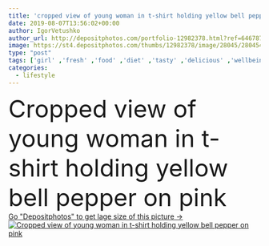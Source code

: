 ```yaml
---
title: 'cropped view of young woman in t-shirt holding yellow bell pepper on pink'
date: 2019-08-07T13:56:02+00:00
author: IgorVetushko
author_url: http://depositphotos.com/portfolio-12982378.html?ref=64678756
image: https://st4.depositphotos.com/thumbs/12982378/image/28045/280454994/api_thumb_450.jpg?forcejpeg=true
type: "post"
tags: ['girl' ,'fresh' ,'food' ,'diet' ,'tasty' ,'delicious' ,'wellbeing' ,'ripe' ,'nutrition' ,'pink' ,'woman' ,'lifestyle' ,'organic' ,'Dieting' ,'Balanced' ,'nutrient' ,'nutritious' ,'casual' ,'T shirt' ,'wellness' ,'partial' ,'Cropped' ,'dietology' ,'Healthy Eating' ,'one person' ,'Studio Shot' ,'young adult' ,'bell pepper' ,'raw food diet' ,'clean eating' ]
categories: 
  - lifestyle
---
```

<div aling="center">
            <font size="60"> Cropped view of young woman in t-shirt holding yellow bell pepper on pink</font>   
</div>
<div>
    <a href='https://depositphotos.com/280454994/stock-photo-cropped-view-young-woman-shirt.html?ref=64678756' target=_blank > Go "Depositphotos" to get lage size of this picture ->
        <img href='https://depositphotos.com/280454994/stock-photo-cropped-view-young-woman-shirt.html?ref=64678756' src='https://st4.depositphotos.com/12982378/28045/i/950/depositphotos_280454994-stock-photo-cropped-view-young-woman-shirt.jpg?forcejpeg=true' alt='Cropped view of young woman in t-shirt holding yellow bell pepper on pink' >
    </a>
</div>
